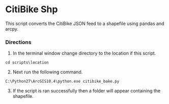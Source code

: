 # CitiBike Shp

This script converts the CitiBike JSON feed to a shapefile using pandas and arcpy.

### Directions
1. In the terminal window change directory to the location if this script.
```
cd scripts\location
```

2. Next run the following command.
```
C:\Python27\ArcGIS10.4\python.exe citibike_bake.py
```

3. If the script is ran successfully then a folder will appear containing the shapefile.

